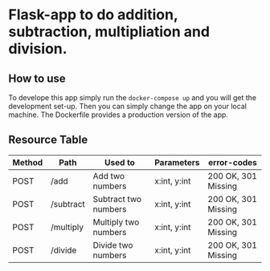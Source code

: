 # Flask-app to do addition, subtraction, multipliation and division. 

## How to use
To develope this app simply run the `docker-compose up` and you will get the development set-up. Then you can simply change the app on your local machine. The Dockerfile provides a production version of the app.

## Resource Table
|Method | Path | Used to | Parameters | error-codes |
| --- | --- | --- | --- | --- |
| POST | /add | Add two numbers | x:int, y:int | 200 OK, 301 Missing |
| POST | /subtract | Subtract two numbers | x:int, y:int | 200 OK, 301 Missing |
| POST | /multiply | Multiply two numbers | x:int, y:int | 200 OK, 301 Missing |
| POST | /divide | Divide two numbers | x:int, y:int | 200 OK, 301 Missing |
